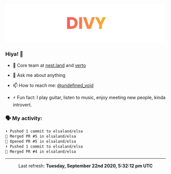 
![](https://github.com/divy-work/divy-work/raw/master/assets/divy.png)

### Hiya! 👋

- 🔭 Core team at [nest.land](https://github.com/nestdotland/nest.land) and [verto](https://github.com/useverto/verto)

- 💬 Ask me about anything

- 📫 How to reach me: [@undefined_void](https://instagram.com/divy.exe)

- ⚡ Fun fact: I play guitar, listen to music, enjoy meeting new people, kinda introvert.

### 🗣 My activity:

```
⬆️ Pushed 1 commit to elsaland/elsa
🎉 Merged PR #5 in elsaland/elsa
💪 Opened PR #5 in elsaland/elsa
⬆️ Pushed 1 commit to elsaland/elsa
🎉 Merged PR #4 in elsaland/elsa
```

------------
<p align="center">Last refresh: <b>Tuesday, September 22nd 2020, 5:32:12 pm UTC</b></p>
